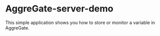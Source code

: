 # AggreGate-server-demo
This simple application shows you how to store or monitor a variable in AggreGate. 
